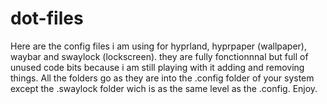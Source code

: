 # dot-files

Here are the config files i am using for hyprland, hyprpaper (wallpaper), waybar and swaylock (lockscreen).
they are fully fonctionnnal but full of unused code bits because i am still playing with it adding and removing things.
All the folders go as they are into the .config folder of your system except the .swaylock folder wich is as the same level as the .config.
Enjoy.
